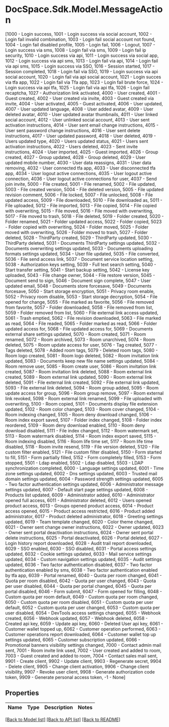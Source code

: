 # DocSpace.Sdk.Model.MessageAction
[1000 - Login success, 1001 - Login success via social account, 1002 - Login fail invalid combination, 1003 - Login fail social account not found, 1004 - Login fail disabled profile, 1005 - Login fail, 1006 - Logout, 1007 - Login success via sms, 1008 - Login fail via sms, 1009 - Login fail ip security, 1010 - Login success via api, 1011 - Login success via social app, 1012 - Login success via api sms, 1013 - Login fail via api, 1014 - Login fail via api sms, 1015 - Login success via SSO, 1016 - Session started, 1017 - Session completed, 1018 - Login fail via SSO, 1019 - Login success via api social account, 1020 - Login fail via api social account, 1021 - Login succes via tfa app, 1022 - Login fail via Tfa app, 1023 - Login fail brute force, 1024 - Login success via api tfa, 1025 - Login fail via api tfa, 1026 - Login fail recaptcha, 1027 - Authorization link activated, 4000 - User created, 4001 - Guest created, 4002 - User created via invite, 4003 - Guest created via invite, 4004 - User activated, 4005 - Guest activated, 4006 - User updated, 4007 - User updated language, 4008 - User added avatar, 4009 - User deleted avatar, 4010 - User updated avatar thumbnails, 4011 - User linked social account, 4012 - User unlinked social account, 4013 - User sent activation instructions, 4014 - User sent email change instructions, 4015 - User sent password change instructions, 4016 - User sent delete instructions, 4017 - User updated password, 4018 - User deleted, 4019 - Users updated type, 4020 - Users updated status, 4021 - Users sent activation instructions, 4022 - Users deleted, 4023 - Sent invite instructions, 4024 - User imported, 4025 - Guest imported, 4026 - Group created, 4027 - Group updated, 4028 - Group deleted, 4029 - User updated mobile number, 4030 - User data reassigns, 4031 - User data removing, 4032 - User connected tfa app, 4033 - User disconnected tfa app, 4034 - User logout active connections, 4035 - User logout active connection, 4036 - User logout active connections for user, 4037 - Send join invite, 5000 - File created, 5001 - File renamed, 5002 - File updated, 5003 - File created version, 5004 - File deleted version, 5005 - File updated revision comment, 5006 - File locked, 5007 - File unlocked, 5008 - File updated access, 5009 - File downloaded, 5010 - File downloaded as, 5011 - File uploaded, 5012 - File imported, 5013 - File copied, 5014 - File copied with overwriting, 5015 - File moved, 5016 - File moved with overwriting, 5017 - File moved to trash, 5018 - File deleted, 5019 - Folder created, 5020 - Folder renamed, 5021 - Folder updated access, 5022 - Folder copied, 5023 - Folder copied with overwriting, 5024 - Folder moved, 5025 - Folder moved with overwriting, 5026 - Folder moved to trash, 5027 - Folder deleted, 5028 - ThirdParty created, 5029 - ThirdParty updated, 5030 - ThirdParty deleted, 5031 - Documents ThirdParty settings updated, 5032 - Documents overwriting settings updated, 5033 - Documents uploading formats settings updated, 5034 - User file updated, 5035 - File converted, 5036 - File send access link, 5037 - Document service location setting, 5038 - Authorization keys setting, 5039 - Full text search setting, 5040 - Start transfer setting, 5041 - Start backup setting, 5042 - License key uploaded, 5043 - File change owner, 5044 - File restore version, 5045 - Document send to sign, 5046 - Document sign complete, 5047 - User updated email, 5048 - Documents store forcesave, 5049 - Documents forcesave, 5050 - Start storage encryption, 5051 - Privacy room enable, 5052 - Privacy room disable, 5053 - Start storage decryption, 5054 - File opened for change, 5055 - File marked as favorite, 5056 - File removed from favorite, 5057 - Folder downloaded, 5058 - File removed from list, 5059 - Folder removed from list, 5060 - File external link access updated, 5061 - Trash emptied, 5062 - File revision downloaded, 5063 - File marked as read, 5064 - File readed, 5065 - Folder marked as read, 5066 - Folder updated access for, 5068 - File updated access for, 5069 - Documents external share settings updated, 5070 - Room created, 5071 - Room renamed, 5072 - Room archived, 5073 - Room unarchived, 5074 - Room deleted, 5075 - Room update access for user, 5076 - Tag created, 5077 - Tags deleted, 5078 - Added room tags, 5079 - Deleted room tags, 5080 - Room logo created, 5081 - Room logo deleted, 5082 - Room invitation link updated, 5083 - Documents keep new file name settings updated, 5084 - Room remove user, 5085 - Room create user, 5086 - Room invitation link created, 5087 - Room invitation link deleted, 5088 - Room external link created, 5089 - Room external link updated, 5090 - Room external link deleted, 5091 - File external link created, 5092 - File external link updated, 5093 - File external link deleted, 5094 - Room group added, 5095 - Room update access for group, 5096 - Room group remove, 5097 - Room external link revoked, 5098 - Room external link renamed, 5099 - File uploaded with overwriting, 5100 - Room copied, 5101 - Documents display file extension updated, 5102 - Room color changed, 5103 - Room cover changed, 5104 - Room indexing changed, 5105 - Room deny download changed, 5106 - Room index export saved, 5107 - Folder index changed, 5108 - Folder index reordered, 5109 - Room deny download enabled, 5110 - Room deny download disabled, 5111 - File index changed, 5112 - Room watermark set, 5113 - Room watermark disabled, 5114 - Room index export saved, 5115 - Room indexing disabled, 5116 - Room life time set, 5117 - Room life time disabled, 5118 - Room invite resend, 5119 - File version deleted, 5120 - File custom filter enabled, 5121 - File custom filter disabled, 5150 - Form started to fill, 5151 - Form partially filled, 5152 - Form completely filled, 5153 - Form stopped, 5501 - Ldap enabled, 5502 - Ldap disabled, 5503 - LDAP synchronization completed, 6000 - Language settings updated, 6001 - Time zone settings updated, 6002 - Dns settings updated, 6003 - Trusted mail domain settings updated, 6004 - Password strength settings updated, 6005 - Two factor authentication settings updated, 6006 - Administrator message settings updated, 6007 - Default start page settings updated, 6008 - Products list updated, 6009 - Administrator added, 6010 - Administrator opened full access, 6011 - Administrator deleted, 6012 - Users opened product access, 6013 - Groups opened product access, 6014 - Product access opened, 6015 - Product access restricted, 6016 - Product added administrator, 6017 - Product deleted administrator, 6018 - Greeting settings updated, 6019 - Team template changed, 6020 - Color theme changed, 6021 - Owner sent change owner instructions, 6022 - Owner updated, 6023 - Owner sent portal deactivation instructions, 6024 - Owner sent portal delete instructions, 6025 - Portal deactivated, 6026 - Portal deleted, 6027 - Login history report downloaded, 6028 - Audit trail report downloaded, 6029 - SSO enabled, 6030 - SSO disabled, 6031 - Portal access settings updated, 6032 - Cookie settings updated, 6033 - Mail service settings updated, 6034 - Custom navigation settings updated, 6035 - Audit settings updated, 6036 - Two factor authentication disabled, 6037 - Two factor authentication enabled by sms, 6038 - Two factor authentication enabled by tfa app, 6039 - Portal renamed, 6040 - Quota per room changed, 6041 - Quota per room disabled, 6042 - Quota per user changed, 6043 - Quota per user disabled, 6044 - Quota per portal changed, 6045 - Quota per portal disabled, 6046 - Form submit, 6047 - Form opened for filling, 6048 - Custom quota per room default, 6049 - Custom quota per room changed, 6050 - Custom quota per room disabled, 6051 - Custom quota per user default, 6052 - Custom quota per user changed, 6053 - Custom quota per user disabled, 6054 - DevTools access settings changed, 6055 - Webhook created, 6056 - Webhook updated, 6057 - Webhook deleted, 6058 - Created api key, 6059 - Update api key, 6060 - Deleted User api key, 6061 - Customer wallet topped up, 6062 - Customer operation performed, 6063 - Customer operations report downloaded, 6064 - Customer wallet top up settings updated, 6065 - Customer subscription updated, 6066 - Promotional banners visibility settings changed, 7000 - Contact admin mail sent, 7001 - Room invite link used, 7002 - User created and added to room, 7003 - Guest created and added to room, 7004 - Contact sales mail sent, 9901 - Create client, 9902 - Update client, 9903 - Regenerate secret, 9904 - Delete client, 9905 - Change client activation, 9906 - Change client visibility, 9907 - Revoke user client, 9908 - Generate authorization code token, 9909 - Generate personal access token, -1 - None]

## Properties

Name | Type | Description | Notes
------------ | ------------- | ------------- | -------------

[[Back to Model list]](../README.md#documentation-for-models) [[Back to API list]](../README.md#documentation-for-api-endpoints) [[Back to README]](../README.md)

